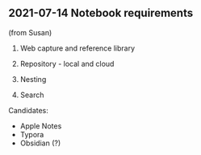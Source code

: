 ## 2021-07-14 Notebook requirements
  (from Susan)
  
1. Web capture and reference library

2. Repository - local and cloud

3. Nesting

4. Search

Candidates:

 - Apple Notes
 - Typora
 - Obsidian (?)
 
 

